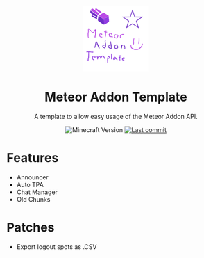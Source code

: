 <div align="center">
  <!-- Logo and Title -->
  <img src="/src/main/resources/assets/template/icon.png" alt="logo" width="30%"/>
  <h1>Meteor Addon Template</h1>
  <p>A template to allow easy usage of the Meteor Addon API.</p>

  <!-- Fancy badges -->
  <img src="https://img.shields.io/badge/Minecraft%20Version-1.19.3-blueviolet" alt="Minecraft Version">
  <a href="https://github.com/RacoonDog/meteor-addon-template/commits/main"><img src="https://img.shields.io/github/last-commit/RacoonDog/meteor-addon-template?logo=github&color=blueviolet" alt="Last commit"></a>
</div>

# Features
- Announcer
- Auto TPA
- Chat Manager
- Old Chunks

# Patches
- Export logout spots as .CSV

